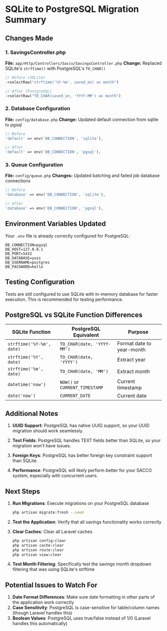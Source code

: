 # SQLite to PostgreSQL Migration Summary

## Changes Made

### 1. SavingsController.php

**File:** `app/Http/Controllers/Sacco/SavingsController.php`
**Change:** Replaced SQLite's `strftime()` with PostgreSQL's `TO_CHAR()`

```php
// Before (SQLite)
->selectRaw("strftime('%Y-%m', saved_on) as month")

// After (PostgreSQL)
->selectRaw("TO_CHAR(saved_on, 'YYYY-MM') as month")
```

### 2. Database Configuration

**File:** `config/database.php`
**Change:** Updated default connection from sqlite to pgsql

```php
// Before
'default' => env('DB_CONNECTION', 'sqlite'),

// After
'default' => env('DB_CONNECTION', 'pgsql'),
```

### 3. Queue Configuration

**File:** `config/queue.php`
**Changes:** Updated batching and failed job database connections

```php
// Before
'database' => env('DB_CONNECTION', 'sqlite'),

// After
'database' => env('DB_CONNECTION', 'pgsql'),
```

## Environment Variables Updated

Your `.env` file is already correctly configured for PostgreSQL:

```env
DB_CONNECTION=pgsql
DB_HOST=127.0.0.1
DB_PORT=5432
DB_DATABASE=yuss
DB_USERNAME=postgres
DB_PASSWORD=hello
```

## Testing Configuration

Tests are still configured to use SQLite with in-memory database for faster execution.
This is recommended for testing performance.

## PostgreSQL vs SQLite Function Differences

| SQLite Function           | PostgreSQL Equivalent          | Purpose                   |
| ------------------------- | ------------------------------ | ------------------------- |
| `strftime('%Y-%m', date)` | `TO_CHAR(date, 'YYYY-MM')`     | Format date to year-month |
| `strftime('%Y', date)`    | `TO_CHAR(date, 'YYYY')`        | Extract year              |
| `strftime('%m', date)`    | `TO_CHAR(date, 'MM')`          | Extract month             |
| `datetime('now')`         | `NOW()` or `CURRENT_TIMESTAMP` | Current timestamp         |
| `date('now')`             | `CURRENT_DATE`                 | Current date              |

## Additional Notes

1. **UUID Support**: PostgreSQL has native UUID support, so your UUID migration should work seamlessly.

2. **Text Fields**: PostgreSQL handles TEXT fields better than SQLite, so your migration won't have issues.

3. **Foreign Keys**: PostgreSQL has better foreign key constraint support than SQLite.

4. **Performance**: PostgreSQL will likely perform better for your SACCO system, especially with concurrent users.

## Next Steps

1. **Run Migrations**: Execute migrations on your PostgreSQL database

    ```bash
    php artisan migrate:fresh --seed
    ```

2. **Test the Application**: Verify that all savings functionality works correctly

3. **Clear Caches**: Clear all Laravel caches

    ```bash
    php artisan config:clear
    php artisan cache:clear
    php artisan route:clear
    php artisan view:clear
    ```

4. **Test Month Filtering**: Specifically test the savings month dropdown filtering that was using SQLite's strftime

## Potential Issues to Watch For

1. **Date Format Differences**: Make sure date formatting in other parts of the application work correctly
2. **Case Sensitivity**: PostgreSQL is case-sensitive for table/column names (though Laravel handles this)
3. **Boolean Values**: PostgreSQL uses true/false instead of 1/0 (Laravel handles this automatically)
